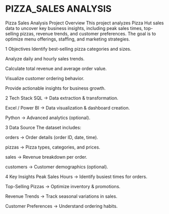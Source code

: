# PIZZA_SALES ANALYSIS

Pizza Sales Analysis
Project Overview
This project analyzes Pizza Hut sales data to uncover key business insights, including peak sales times, top-selling pizzas, revenue trends, and customer preferences. The goal is to optimize menu offerings, staffing, and marketing strategies.

1 Objectives
Identify best-selling pizza categories and sizes.

Analyze daily and hourly sales trends.

Calculate total revenue and average order value.

Visualize customer ordering behavior.

Provide actionable insights for business growth.

2 Tech Stack
SQL → Data extraction & transformation.

Excel / Power BI → Data visualization & dashboard creation.

Python → Advanced analytics (optional).

3 Data Source
The dataset includes:

orders → Order details (order ID, date, time).

pizzas → Pizza types, categories, and prices.

sales → Revenue breakdown per order.

customers → Customer demographics (optional).

4 Key Insights
Peak Sales Hours → Identify busiest times for orders.

Top-Selling Pizzas → Optimize inventory & promotions.

Revenue Trends → Track seasonal variations in sales.

Customer Preferences → Understand ordering habits.

